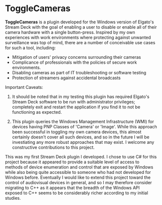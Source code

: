 # ToggleCameras

**ToggleCameras** is a plugin developed for the Windows version of Elgato's Stream Deck with the goal of enabling a user to disable or enable all of their camera hardware with a single button-press. Inspired by my own experiences with work environments where protecting against unwanted surveillance was top of mind, there are a number of conceivable use cases for such a tool, including:

* Mitigation of users' privacy concerns surrounding their cameras
* Complicance of professionals with the policies of secure work environments.
* Disabling cameras as part of IT troubleshooting or software testing
* Protection of streamers against accidental broadcasts

Important Caveats: 
1. It should be noted that in my testing this plugin has required Elgato's Stream Deck software to be run with administrator privileges; completely exit and restart the application if you find it to not be functioning as expected.
   
3. This plugin queries the Windows Management Infrastructure (WMI) for devices having PNP Classes of 'Camera' or 'Image'. While this approach been successful in toggling my own camera devices, this almost certainly doesn't cover all such devices, and so in the future I will be investiating any more robust approaches that may exist. I welcome any constructive contributions to this project.

This was my first Stream Deck plugin I developed. I chose to use C# for this project because it appeared to provide a suitable level of access to methods of device enumeration and control that are exposed by Windows while also being quite accessible to someone who had not developed for Windows before.
Eventually I would like to extend this project toward the control of audiovisual devices in general, and so I may therefore consider migrating to C++ as it appears that the breadth of the Windows API exposed to C++ seems to be considerably richer according to my initial studies. 





